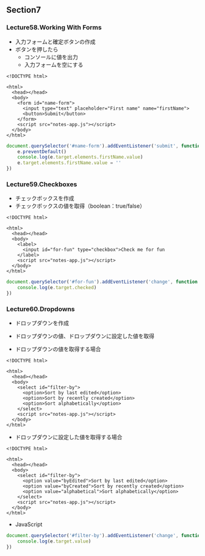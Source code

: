 ## Section7
### Lecture58.Working With Forms
- 入力フォームと確定ボタンの作成
- ボタンを押したら
    - コンソールに値を出力
    - 入力フォームを空にする

```:html
<!DOCTYPE html>

<html>
  <head></head>
  <body>
    <form id="name-form">
      <input type="text" placeholder="First name" name="firstName">
      <button>Submit</button>
    </form>
    <script src="notes-app.js"></script>
  </body>
</html>
```

```notes-app.js
document.querySelector('#name-form').addEventListener('submit', function (e) {
    e.preventDefault()
    console.log(e.target.elements.firstName.value)
    e.target.elements.firstName.value = ''
})
```

### Lecture59.Checkboxes
- チェックボックスを作成
- チェックボックスの値を取得（boolean：true/false）

```:html
<!DOCTYPE html>

<html>
  <head></head>
  <body>
    <label>
      <input id="for-fun" type="checkbox">Check me for fun
    </label>
    <script src="notes-app.js"></script>
  </body>
</html>
```

```notes-app.js
document.querySelector('#for-fun').addEventListener('change', function (e) {
    console.log(e.target.checked)
})
```

### Lecture60.Dropdowns
- ドロップダウンを作成
- ドロップダウンの値、ドロップダウンに設定した値を取得  

- ドロップダウンの値を取得する場合
```:html
<!DOCTYPE html>

<html>
  <head></head>
  <body>
    <select id="filter-by">
      <option>Sort by last edited</option>
      <option>Sort by recently created</option>
      <option>Sort alphabetically</option>
    </select>
    <script src="notes-app.js"></script>
  </body>
</html>
```

- ドロップダウンに設定した値を取得する場合
```:html
<!DOCTYPE html>

<html>
  <head></head>
  <body>
    <select id="filter-by">
      <option value="byEdited">Sort by last edited</option>
      <option value="byCreated">Sort by recently created</option>
      <option value="alphabetical">Sort alphabetically</option>
    </select>
    <script src="notes-app.js"></script>
  </body>
</html>
```

- JavaScript
```notes-app.js
document.querySelector('#filter-by').addEventListener('change', function (e) {
    console.log(e.target.value)
})
```

